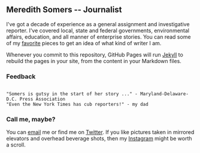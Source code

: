 ## Meredith Somers -- Journalist

I've got a decade of experience as a general assignment and investigative reporter. I've covered local, state and federal governments, environmental affairs, education, and all manner of enterprise stories. You can read some of my [favorite](writing.md) pieces to get an idea of what kind of writer I am.

Whenever you commit to this repository, GitHub Pages will run [Jekyll](https://jekyllrb.com/) to rebuild the pages in your site, from the content in your Markdown files.

### Feedback


```

"Somers is gutsy in the start of her story ..." - Maryland-Delaware-D.C. Press Association 
"Even the New York Times has cub reporters!" - my dad

```




### Call me, maybe?

You can [email](mailto:masomers@gmail.com) me or find me on [Twitter](https://twitter.com/meredithsomers?lang=en). If you like pictures taken in mirrored elevators and overhead beverage shots, then my [Instagram](https://www.instagram.com/meredithsomers/) might be worth a scroll.
